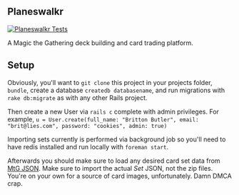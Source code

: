## Planeswalkr

[![Planeswalkr Tests][planeswalkr-ci-image]][planeswalkr-ci]

A Magic the Gathering deck building and card trading platform.

[planeswalkr-ci]: https://travis-ci.org/TIY-ATL-ROR-2016-Feb/planeswalkr
[planeswalkr-ci-image]: https://travis-ci.org/TIY-ATL-ROR-2016-Feb/planeswalkr.svg

## Setup

Obviously, you'll want to `git clone` this project in your projects folder, `bundle`,
create a database  `createdb databasename`, and run migrations
with `rake db:migrate` as with any other Rails project.

Then create a new User via `rails c` complete with admin privileges.
For example, `u = User.create(full_name: "Britton Butler", email: "brit@lies.com", password: "cookies", admin: true)`

Importing sets currently is performed via background job so you'll need to have
redis installed and run locally with `foreman start`.

Afterwards you should make sure to load any desired card set data from
[MtG JSON][mtg-sets]. Make sure to import the actual *Set* JSON, not the zip files.
You're on your own for a source of card images, unfortunately. Damn DMCA crap.

[mtg-sets]: http://mtgjson.com/sets.html
